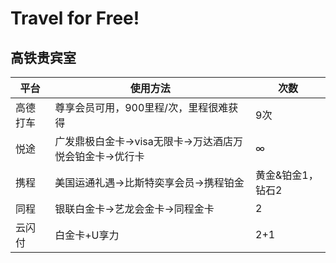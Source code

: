 # Travel for Free!


## 高铁贵宾室

|平台|使用方法|次数|
|----|----|----|
|高德打车|尊享会员可用，900里程/次，里程很难获得|9次|
|悦途|广发鼎极白金卡->visa无限卡->万达酒店万悦会铂金卡->优行卡|∞|
|携程|美国运通礼遇->比斯特奕享会员->携程铂金|黄金&铂金1，钻石2|
|同程|银联白金卡->艺龙会金卡->同程金卡|2|
|云闪付|白金卡+U享力|2+1|
